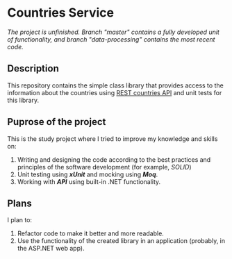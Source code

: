 # Countries Service
*The project is unfinished. Branch "master" contains a fully developed unit of functionality, and branch "data-processing" contains the most recent code.*

## Description

This repository contains the simple class library that provides access to the information about the countries using [REST countries API](https://restcountries.com/) and unit tests for this library.

## Puprose of the project
This is the study project where I tried to improve my knowledge and skills on:

 1. Writing and designing the code according to the best practices and principles of the software development (for example, *SOLID*)
 2. Unit testing using ***xUnit*** and mocking using ***Moq***.
 3. Working with ***API*** using built-in .NET functionality.

## Plans
I plan to:

 1. Refactor code to make it better and more readable.
 2. Use the functionality of the created library in an application (probably, in the ASP.NET web app).
